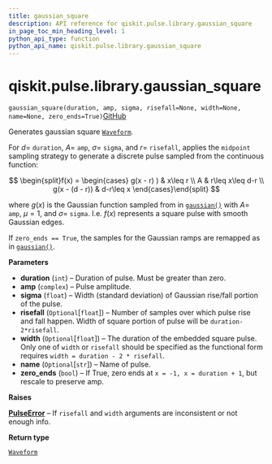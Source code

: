 ```yaml
---
title: gaussian_square
description: API reference for qiskit.pulse.library.gaussian_square
in_page_toc_min_heading_level: 1
python_api_type: function
python_api_name: qiskit.pulse.library.gaussian_square
---
```


# qiskit.pulse.library.gaussian\_square

<span id="qiskit.pulse.library.gaussian_square" />

`gaussian_square(duration, amp, sigma, risefall=None, width=None, name=None, zero_ends=True)`[GitHub](https://github.com/qiskit/qiskit/tree/stable/0.39/qiskit/pulse/library/discrete.py "view source code")

Generates gaussian square [`Waveform`](qiskit.pulse.library.Waveform "qiskit.pulse.library.Waveform").

For $d=$ `duration`, $A=$ `amp`, $\sigma=$ `sigma`, and $r=$ `risefall`, applies the `midpoint` sampling strategy to generate a discrete pulse sampled from the continuous function:

$$
\begin{split}f(x) = \begin{cases}
            g(x - r) ) & x\leq r \\
            A & r\leq x\leq d-r \\
            g(x - (d - r)) & d-r\leq x
        \end{cases}\end{split}
$$

where $g(x)$ is the Gaussian function sampled from in [`gaussian()`](qiskit.pulse.library.gaussian#qiskit.pulse.library.gaussian "qiskit.pulse.library.gaussian") with $A=$ `amp`, $\mu=1$, and $\sigma=$ `sigma`. I.e. $f(x)$ represents a square pulse with smooth Gaussian edges.

If `zero_ends == True`, the samples for the Gaussian ramps are remapped as in [`gaussian()`](qiskit.pulse.library.gaussian#qiskit.pulse.library.gaussian "qiskit.pulse.library.gaussian").

**Parameters**

*   **duration** (`int`) – Duration of pulse. Must be greater than zero.
*   **amp** (`complex`) – Pulse amplitude.
*   **sigma** (`float`) – Width (standard deviation) of Gaussian rise/fall portion of the pulse.
*   **risefall** (`Optional`\[`float`]) – Number of samples over which pulse rise and fall happen. Width of square portion of pulse will be `duration-2*risefall`.
*   **width** (`Optional`\[`float`]) – The duration of the embedded square pulse. Only one of `width` or `risefall` should be specified as the functional form requires `width = duration - 2 * risefall`.
*   **name** (`Optional`\[`str`]) – Name of pulse.
*   **zero\_ends** (`bool`) – If True, zero ends at `x = -1, x = duration + 1`, but rescale to preserve amp.

**Raises**

[**PulseError**](pulse#qiskit.pulse.PulseError "qiskit.pulse.PulseError") – If `risefall` and `width` arguments are inconsistent or not enough info.

**Return type**

[`Waveform`](qiskit.pulse.library.Waveform "qiskit.pulse.library.waveform.Waveform")

